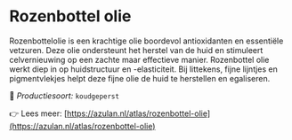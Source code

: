 # Rozenbottel olie

Rozenbottelolie is een krachtige olie boordevol antioxidanten en essentiële vetzuren. Deze olie ondersteunt het herstel van de huid en stimuleert celvernieuwing op een zachte maar effectieve manier. Rozenbottel olie werkt diep in op huidstructuur en -elasticiteit. Bij littekens, fijne lijntjes en pigmentvlekjes helpt deze fijne olie de huid te herstellen en egaliseren.

🔧 *Productiesoort:* `koudgeperst`

👉 Lees meer: [https://azulan.nl/atlas/rozenbottel-olie](https://azulan.nl/atlas/rozenbottel-olie)